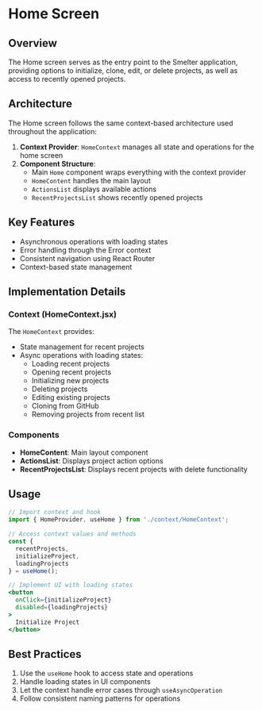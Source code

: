 # Home Screen

## Overview

The Home screen serves as the entry point to the Smelter application, providing options to initialize, clone, edit, or delete projects, as well as access to recently opened projects.

## Architecture

The Home screen follows the same context-based architecture used throughout the application:

1. **Context Provider**: `HomeContext` manages all state and operations for the home screen
2. **Component Structure**: 
   - Main `Home` component wraps everything with the context provider
   - `HomeContent` handles the main layout
   - `ActionsList` displays available actions
   - `RecentProjectsList` shows recently opened projects

## Key Features

- Asynchronous operations with loading states
- Error handling through the Error context
- Consistent navigation using React Router
- Context-based state management

## Implementation Details

### Context (HomeContext.jsx)

The `HomeContext` provides:

- State management for recent projects
- Async operations with loading states:
  - Loading recent projects
  - Opening recent projects
  - Initializing new projects
  - Deleting projects
  - Editing existing projects
  - Cloning from GitHub
  - Removing projects from recent list

### Components

- **HomeContent**: Main layout component
- **ActionsList**: Displays project action options
- **RecentProjectsList**: Displays recent projects with delete functionality

## Usage

```jsx
// Import context and hook
import { HomeProvider, useHome } from './context/HomeContext';

// Access context values and methods
const { 
  recentProjects, 
  initializeProject,
  loadingProjects 
} = useHome();

// Implement UI with loading states
<button 
  onClick={initializeProject} 
  disabled={loadingProjects}
>
  Initialize Project
</button>
```

## Best Practices

1. Use the `useHome` hook to access state and operations
2. Handle loading states in UI components
3. Let the context handle error cases through `useAsyncOperation`
4. Follow consistent naming patterns for operations